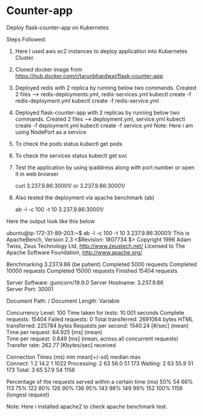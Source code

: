 # Counter-app

Deploy flask-counter-app on Kubernetes

Steps Followed:
  1. Here I used aws ec2 instances to deploy application into Kubernetes Cluster.
  2. Cloned docker image from https://hub.docker.com/r/tarunbhardwaj/flask-counter-app
  3. Deployed redis with 2 replica by running below two commands.
  Created 2 files --> redis-deployments.yml, redis-services.yml
      kubectl create -f redis-deployment.yml
      kubectl create -f redis-service.yml
  4. Deployed flask-counter-app with 2 replicas by running below two commands.
  Created 2 files --> deployment.yml, service.yml 
      kubectl create -f deployment.yml
      kubectl create -f service.yml
  Note: Here i am using NodePort as a service
  
  5. To check the pods status
      kubectl get pods
    
  6. To check the services status
      kubectl get svc
    
  7. Test the application by using ipaddress along with port number or open it in web browser
  
      curl 3.237.9.86:30001/  or 3.237.9.86:30001/
  
  8. Also tested the deployment via apache benchmark (ab)
  
      ab -l -c 100 -t 10 3.237.9.86:30001/
  
  Here the output look like this below
  
ubuntu@ip-172-31-89-203:~$ ab -l -c 100 -t 10 3.237.9.86:30001/
This is ApacheBench, Version 2.3 <$Revision: 1807734 $>
Copyright 1996 Adam Twiss, Zeus Technology Ltd, http://www.zeustech.net/
Licensed to The Apache Software Foundation, http://www.apache.org/

  Benchmarking 3.237.9.86 (be patient)
  Completed 5000 requests
  Completed 10000 requests
  Completed 15000 requests
  Finished 15404 requests


  Server Software:        gunicorn/19.9.0
  Server Hostname:        3.237.9.86  
  Server Port:            30001

  Document Path:          /
  Document Length:        Variable

  Concurrency Level:      100
  Time taken for tests:   10.001 seconds
  Complete requests:      15404
  Failed requests:        0
  Total transferred:      2691064 bytes
  HTML transferred:       225784 bytes
  Requests per second:    1540.24 [#/sec] (mean)
  Time per request:       64.925 [ms] (mean)  
  Time per request:       0.649 [ms] (mean, across all concurrent requests)
  Transfer rate:          262.77 [Kbytes/sec] received

  Connection Times (ms)
               min  mean[+/-sd] median   max  
  Connect:        1    2  14.2      1    1022
  Processing:     2   63  56.0     51     173
  Waiting:        2   63  55.9     51     173
  Total:          3   65  57.9     54    1156


  Percentage of the requests served within a certain time (ms)
    50%     54
    66%    113
    75%    122
    80%    126
    90%    136
    95%    143
    98%    149
    99%    152
    100%   1156 (longest request)


Note: Here i installed apache2 to check apache benchmark test.
